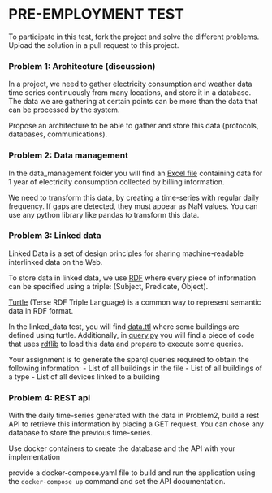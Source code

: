 # PRE-EMPLOYMENT TEST
To participate in this test, fork the project and solve the different problems. Upload the 
solution in a pull request to this project.

### Problem 1: Architecture (discussion)
In a project, we need to gather electricity consumption and weather data time series  continuously from many 
locations, and store it in a database. The data we are gathering at certain points can be more than the data 
that can be processed by the system. 

Propose an architecture to be able to gather and store this data (protocols, databases, communications).


### Problem 2: Data management
In the data_management folder you will find an [Excel file](data_management/data_2019.xls) containing data 
for 1 year of electricity consumption collected by billing information.

We need to transform this data, by creating a time-series with regular daily frequency. If gaps are detected,
they must appear as NaN values. You can use any
python library like pandas to transform this data.

### Problem 3: Linked data

Linked Data is a set of design principles for sharing machine-readable interlinked data on the Web. 

To store data in linked data, we use [RDF](https://ca.wikipedia.org/wiki/Resource_Description_Framework) where every
piece of information can be specified using a triple: 
(Subject, Predicate, Object).

[Turtle](https://ca.wikipedia.org/wiki/Turtle_(sintaxi)) (Terse RDF Triple Language) is a common way to represent 
semantic data in RDF format.

In the linked_data test, you will find [data.ttl](linked_data/data.ttl) where some buildings are defined using turtle. 
Additionally, in [query.py](linked_data/query.py) you will find a piece of code that uses 
[rdflib](https://rdflib.readthedocs.io/en/stable/) to load this data and prepare to execute some queries.

Your assignment is to generate the sparql queries required to obtain the following information:
    - List of all buildings in the file
    - List of all buildings of a type
    - List of all devices linked to a building

### Problem 4: REST api
With the daily time-series generated with the data in Problem2, build a rest API to retrieve this information by placing a GET request.
You can chose any database to store the previous time-series.

Use docker containers to create the database and the API with your implementation

provide a docker-compose.yaml file to build and run the application using the `docker-compose up` command and set
the API documentation.



